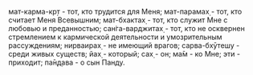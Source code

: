 мат-карма-кр̣т - тот, кто трудится для Меня; мат-парамах̣ - тот, кто считает Меня Всевышним; мат-бхактах̣ - тот, кто служит Мне с любовью и преданностью; сан̇га-варджитах̣ - тот, кто не осквернен стремлением к кармической деятельности и умозрительным рассуждениям; нирваирах̣ - не имеющий врагов; сарва-бхӯтешу - среди живых существ; йах̣ - который; сах̣ - он; ма̄м - ко Мне; эти - приходит; па̄н̣д̣ава - о сын Панду.
